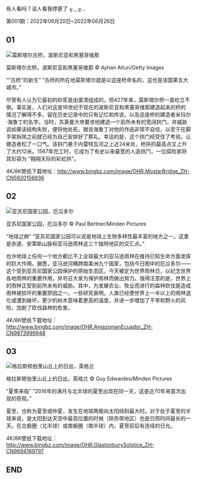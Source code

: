 <!-- # 必应搜索高清壁纸每周精选（第001期） -->

有人看吗？没人看我停更了 ╥﹏╥...

第001期：2022年06月20日~2022年06月26日

## 01

![莫斯塔尔古桥，波斯尼亚和黑塞哥维那](http://www.bingbz.com/oss/bingbz/images/OHR.MostarBridge_ZH-CN5920156936.jpg)

莫斯塔尔古桥，波斯尼亚和黑塞哥维那
© Ayhan Altun/Getty Images

““古桥”的新生”
“古桥的所在地莫斯塔尔就是以这座桥命名的，这也是该国第五大城市。”

尽管有人认为它最初的砂浆是由蛋清组成的，但427年来，莫斯塔尔桥一直屹立不倒。事实是，人们对这座16世纪于现在的波斯尼亚和黑塞哥维那建造起来的桥的情况了解得不多。留在历史记录中的只有记忆和传说，以及这座桥的建造者米玛尔·海鲁丁的名字。当时，苏莱曼大帝要求他建造一个前所未有的宽阔拱门，并威胁说如果该结构失败，便将他处死。据说海鲁丁对他的作品非常不自信，以至于在脚手架拆除之前就已经为自己安排好了葬礼。幸运的是，这个拱门经受住了考验，让建造者松了一口气。该拱门悬于内雷特瓦河之上近24米处，桥拱的最高点又上升了大约12米。1567年完工时，它成为了有史以来最宽的人造拱门，一位探险家将其形容为 "翱翔天际的彩虹拱"。

4K/8K壁纸下载地址：http://www.bingbz.com/image/OHR.MostarBridge_ZH-CN5920156936

## 02

![亚苏尼国家公园，厄瓜多尔](http://www.bingbz.com/oss/bingbz/images/OHR.AmazonianEcuador_ZH-CN9873999948.jpg)

亚苏尼国家公园，厄瓜多尔
© Paul Bertner/Minden Pictures

“地球之肺”
“亚苏尼国家公园可以说是地球上生物多样性最丰富的地方之一。这里是赤道、安第斯山脉和亚马逊雨林这三个独特地区的交汇点。”

也许地球上任何一个地方都比不上全球最大的亚马逊雨林在维持已知生命方面发挥的巨大作用。据悉，亚马逊河横跨南美洲九个国家，包括今日图中的厄瓜多尔——这个受到亚苏尼国家公园保护的原始生态区。今天被定为世界雨林日，以纪念世界各地雨林的重要作用，并号召大家为保护雨林而做出努力。值得注意的是，世界上的雨林正受到前所未有的威胁。其中，为发展农业、牧业而进行的森林砍伐是造成雨林被损坏的重要原因之一。一些研究表明，人类已经使世界上一半以上的雨林退化或遭到破坏。更少的树木意味着更高的温度，并进一步增加了干旱和野火的风险，加剧了砍伐森林的危害。

4K/8K壁纸下载地址：http://www.bingbz.com/image/OHR.AmazonianEcuador_ZH-CN9873999948

## 03

![格拉斯顿伯里山丘上的日出，英格兰](http://www.bingbz.com/oss/bingbz/images/OHR.GlastonburySolstice_ZH-CN9694169797.jpg)

格拉斯顿伯里山丘上的日出，英格兰
© Guy Edwardes/Minden Pictures

“夏季来临”
“2016年的满月与北半球的夏至出现在同一天，这是近70年来首次出现的奇观。”

夏至，也称为夏至或仲夏，发生在地球两极向太阳倾斜最大时。对于处于夏至的半球来说，是太阳到达天空中最高位置的时候（除热带地区）也是日照时间最长的一天。在北极圈（北半球）或南极圈（南半球）内，夏至前后有连续的日光。

4K/8K壁纸下载地址：http://www.bingbz.com/image/OHR.GlastonburySolstice_ZH-CN9694169797

## END
